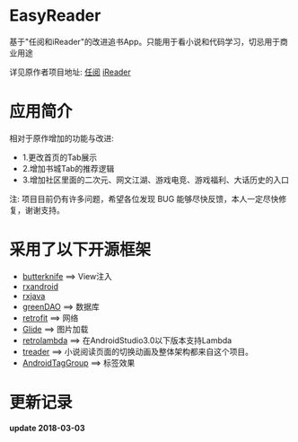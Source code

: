 # EasyReader

基于"任阅和iReader"的改进追书App。只能用于看小说和代码学习，切忌用于商业用途

详见原作者项目地址:
[任阅](https://github.com/JustWayward/BookReader)
[iReader](https://github.com/newbiechen1024/NovelReader)

# 应用简介

相对于原作增加的功能与改进:
* 1.更改首页的Tab展示
* 2.增加书城Tab的推荐逻辑
* 3.增加社区里面的二次元、网文江湖、游戏电竞、游戏福利、大话历史的入口


注: 项目目前仍有许多问题，希望各位发现 BUG 能够尽快反馈，本人一定尽快修复，谢谢支持。

# 采用了以下开源框架

* [butterknife](https://github.com/JakeWharton/butterknife)    ==>    View注入
* [rxandroid](https://github.com/ReactiveX/RxAndroid)
* [rxjava](https://github.com/ReactiveX/RxJava)
* [greenDAO](https://github.com/greenrobot/greenDAO)    ==>    数据库
* [retrofit](https://github.com/square/retrofit)  ==> 网络
* [Glide](https://github.com/bumptech/glide)    ==>    图片加载
* [retrolambda](https://github.com/orfjackal/retrolambda)    ==>    在AndroidStudio3.0以下版本支持Lambda
* [treader](https://github.com/PeachBlossom/treader)    ==>    小说阅读页面的切换动画及整体架构都来自这个项目。
* [AndroidTagGroup](https://github.com/2dxgujun/AndroidTagGroup)    ==>    标签效果

# 更新记录

**update 2018-03-03**


